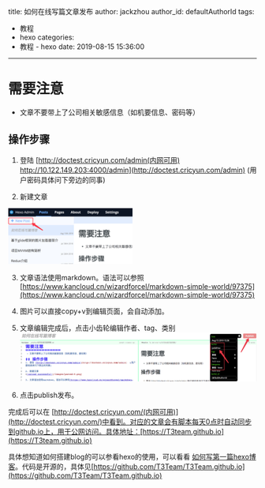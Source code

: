 title: 如何在线写篇文章发布
author: jackzhou
author_id: defaultAuthorId
tags:
  - 教程
  - hexo
categories:
  - 教程 - hexo
date: 2019-08-15 15:36:00
---
需要注意
=============
 - 文章不要带上了公司相关敏感信息（如机要信息、密码等）
 
## 操作步骤
1. 登陆 [http://doctest.cricyun.com/admin(内网可用) http://10.122.149.203:4000/admin](http://doctest.cricyun.com/admin)  (用户密码具体问下旁边的同事)

2. 新建文章 
<img src="/images/pasted-0.png" width="50%" height="50%">

3. 文章语法使用markdown。语法可以参照[https://www.kancloud.cn/wizardforcel/markdown-simple-world/97375](https://www.kancloud.cn/wizardforcel/markdown-simple-world/97375)

4. 图片可以直接copy+v到编辑页面，会自动添加。

5. 文章编辑完成后，点击小齿轮编辑作者、tag、类别
![upload successful](/images/pasted-2.png)

6. 点击publish发布。

完成后可以在 [http://doctest.cricyun.com/(内网可用)](http://doctest.cricyun.com/)中看到。对应的文章会有脚本每天0点时自动同步到github.io上，用于公网访问。具体地址：[https://T3team.github.io](https://T3team.github.io)

具体想知道如何搭建blog的可以参看hexo的使用，可以看看 [如何写第一篇hexo博客](https://t3team.github.io/2018/06/14/hello-world/)。代码是开源的，具体见[https://github.com/T3Team/T3Team.github.io](https://github.com/T3Team/T3Team.github.io)